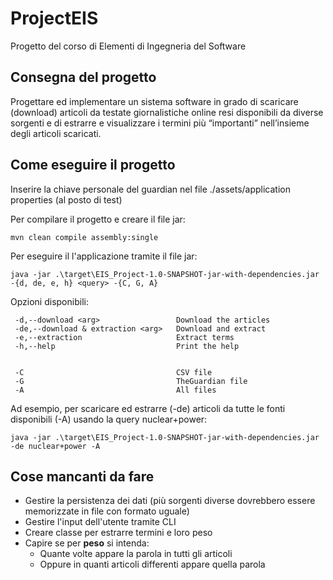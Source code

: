 # ProjectEIS
Progetto del corso di Elementi di Ingegneria del Software
## Consegna del progetto
Progettare ed implementare un sistema software in grado di
scaricare (download) articoli da testate giornalistiche online resi
disponibili da diverse sorgenti e di estrarre e visualizzare i termini
più “importanti” nell’insieme degli articoli scaricati.
## Come eseguire il progetto
Inserire la chiave personale del guardian nel file ./assets/application properties (al posto di test)

Per compilare il progetto e creare il file jar:
```
mvn clean compile assembly:single
```
Per eseguire il l'applicazione tramite il file jar:
```
java -jar .\target\EIS_Project-1.0-SNAPSHOT-jar-with-dependencies.jar -{d, de, e, h} <query> -{C, G, A}
```

Opzioni disponibili:
```
 -d,--download <arg>                 Download the articles
 -de,--download & extraction <arg>   Download and extract
 -e,--extraction                     Extract terms
 -h,--help                           Print the help


 -C                                  CSV file
 -G                                  TheGuardian file
 -A                                  All files
```
Ad esempio, per scaricare ed estrarre (-de) articoli da tutte le fonti disponibili (-A) usando la query nuclear+power:
```
java -jar .\target\EIS_Project-1.0-SNAPSHOT-jar-with-dependencies.jar -de nuclear+power -A
```

## Cose mancanti da fare
 - Gestire la persistenza dei dati (più sorgenti diverse dovrebbero essere memorizzate in file con formato uguale)
 - Gestire l'input dell'utente tramite CLI
 - Creare classe per estrarre termini e loro peso
 - Capire se per **peso** si intenda:
   - Quante volte appare la parola in tutti gli articoli
   - Oppure in quanti articoli differenti appare quella parola
 
